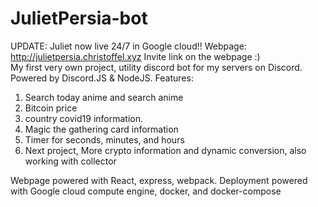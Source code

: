 # JulietPersia-bot
UPDATE: Juliet now live 24/7 in Google cloud!! 
Webpage: http://julietpersia.christoffel.xyz
Invite link on the webpage :)
<br />
My first very own project, utility discord bot for my servers on Discord. 
Powered by Discord.JS & NodeJS. 
Features:
1. Search today anime and search anime
2. Bitcoin price
3. country covid19 information.
4. Magic the gathering card information
5. Timer for seconds, minutes, and hours
6. Next project, More crypto information and dynamic conversion, also working with collector 

Webpage powered with React, express, webpack. Deployment powered with Google cloud compute engine, docker, and docker-compose

